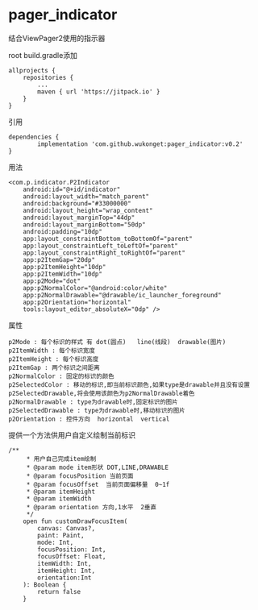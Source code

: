 # pager_indicator
结合ViewPager2使用的指示器

root build.gradle添加

	allprojects {
		repositories {
			...
			maven { url 'https://jitpack.io' }
		}
	}
  
  
引用

	dependencies {
	        implementation 'com.github.wukonget:pager_indicator:v0.2'
	}


用法

    <com.p.indicator.P2Indicator
        android:id="@+id/indicator"
        android:layout_width="match_parent"
        android:background="#33000000"
        android:layout_height="wrap_content"
        android:layout_marginTop="44dp"
        android:layout_marginBottom="50dp"
        android:padding="10dp"
        app:layout_constraintBottom_toBottomOf="parent"
        app:layout_constraintLeft_toLeftOf="parent"
        app:layout_constraintRight_toRightOf="parent"
        app:p2ItemGap="20dp"
        app:p2ItemHeight="10dp"
        app:p2ItemWidth="10dp"
        app:p2Mode="dot"
        app:p2NormalColor="@android:color/white"
        app:p2NormalDrawable="@drawable/ic_launcher_foreground"
        app:p2Orientation="horizontal"
        tools:layout_editor_absoluteX="0dp" />


属性

    p2Mode : 每个标识的样式 有 dot(圆点)   line(线段)  drawable(图片)
    p2ItemWidth : 每个标识宽度
    p2ItemHeight : 每个标识高度
    p2ItemGap : 两个标识之间距离
    p2NormalColor : 固定的标识的颜色
    p2SelectedColor : 移动的标识,即当前标识颜色,如果type是drawable并且没有设置p2SelectedDrawable,将会使用该颜色为p2NormalDrawable着色
    p2NormalDrawable : type为drawable时,固定标识的图片
    p2SelectedDrawable : type为drawable时,移动标识的图片
    p2Orientation : 控件方向  horizontal  vertical


提供一个方法供用户自定义绘制当前标识

    /**
         * 用户自己完成item绘制
         * @param mode item形状 DOT,LINE,DRAWABLE
         * @param focusPosition 当前页面
         * @param focusOffset  当前页面偏移量  0~1f
         * @param itemHeight
         * @param itemWidth
         * @param orientation 方向,1水平  2垂直
         */
        open fun customDrawFocusItem(
            canvas: Canvas?,
            paint: Paint,
            mode: Int,
            focusPosition: Int,
            focusOffset: Float,
            itemWidth: Int,
            itemHeight: Int,
            orientation:Int
        ): Boolean {
            return false
        }


